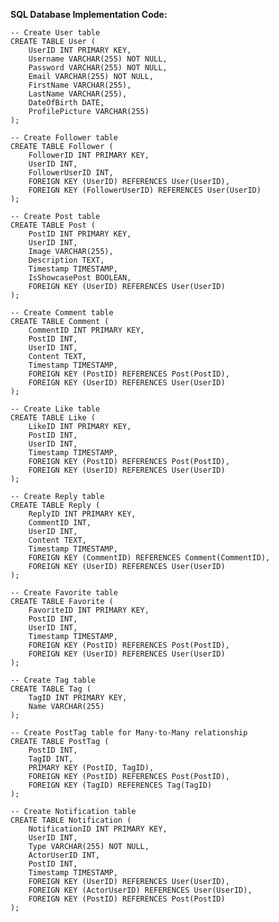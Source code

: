**SQL Database Implementation Code:**
    
    -- Create User table
    CREATE TABLE User (
        UserID INT PRIMARY KEY,
        Username VARCHAR(255) NOT NULL,
        Password VARCHAR(255) NOT NULL,
        Email VARCHAR(255) NOT NULL,
        FirstName VARCHAR(255),
        LastName VARCHAR(255),
        DateOfBirth DATE,
        ProfilePicture VARCHAR(255)
    );
    
    -- Create Follower table
    CREATE TABLE Follower (
        FollowerID INT PRIMARY KEY,
        UserID INT,
        FollowerUserID INT,
        FOREIGN KEY (UserID) REFERENCES User(UserID),
        FOREIGN KEY (FollowerUserID) REFERENCES User(UserID)
    );
    
    -- Create Post table
    CREATE TABLE Post (
        PostID INT PRIMARY KEY,
        UserID INT,
        Image VARCHAR(255),
        Description TEXT,
        Timestamp TIMESTAMP,
        IsShowcasePost BOOLEAN,
        FOREIGN KEY (UserID) REFERENCES User(UserID)
    );
    
    -- Create Comment table
    CREATE TABLE Comment (
        CommentID INT PRIMARY KEY,
        PostID INT,
        UserID INT,
        Content TEXT,
        Timestamp TIMESTAMP,
        FOREIGN KEY (PostID) REFERENCES Post(PostID),
        FOREIGN KEY (UserID) REFERENCES User(UserID)
    );
    
    -- Create Like table
    CREATE TABLE Like (
        LikeID INT PRIMARY KEY,
        PostID INT,
        UserID INT,
        Timestamp TIMESTAMP,
        FOREIGN KEY (PostID) REFERENCES Post(PostID),
        FOREIGN KEY (UserID) REFERENCES User(UserID)
    );
    
    -- Create Reply table
    CREATE TABLE Reply (
        ReplyID INT PRIMARY KEY,
        CommentID INT,
        UserID INT,
        Content TEXT,
        Timestamp TIMESTAMP,
        FOREIGN KEY (CommentID) REFERENCES Comment(CommentID),
        FOREIGN KEY (UserID) REFERENCES User(UserID)
    );
    
    -- Create Favorite table
    CREATE TABLE Favorite (
        FavoriteID INT PRIMARY KEY,
        PostID INT,
        UserID INT,
        Timestamp TIMESTAMP,
        FOREIGN KEY (PostID) REFERENCES Post(PostID),
        FOREIGN KEY (UserID) REFERENCES User(UserID)
    );
    
    -- Create Tag table
    CREATE TABLE Tag (
        TagID INT PRIMARY KEY,
        Name VARCHAR(255)
    );
    
    -- Create PostTag table for Many-to-Many relationship
    CREATE TABLE PostTag (
        PostID INT,
        TagID INT,
        PRIMARY KEY (PostID, TagID),
        FOREIGN KEY (PostID) REFERENCES Post(PostID),
        FOREIGN KEY (TagID) REFERENCES Tag(TagID)
    );
    
    -- Create Notification table
    CREATE TABLE Notification (
        NotificationID INT PRIMARY KEY,
        UserID INT,
        Type VARCHAR(255) NOT NULL,
        ActorUserID INT,
        PostID INT,
        Timestamp TIMESTAMP,
        FOREIGN KEY (UserID) REFERENCES User(UserID),
        FOREIGN KEY (ActorUserID) REFERENCES User(UserID),
        FOREIGN KEY (PostID) REFERENCES Post(PostID)
    );
